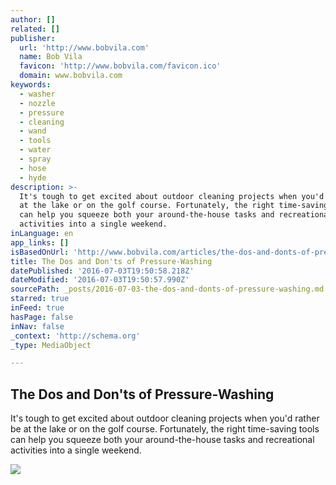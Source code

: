 ```yaml
---
author: []
related: []
publisher:
  url: 'http://www.bobvila.com'
  name: Bob Vila
  favicon: 'http://www.bobvila.com/favicon.ico'
  domain: www.bobvila.com
keywords:
  - washer
  - nozzle
  - pressure
  - cleaning
  - wand
  - tools
  - water
  - spray
  - hose
  - hyde
description: >-
  It's tough to get excited about outdoor cleaning projects when you'd rather be
  at the lake or on the golf course. Fortunately, the right time-saving tools
  can help you squeeze both your around-the-house tasks and recreational
  activities into a single weekend.
inLanguage: en
app_links: []
isBasedOnUrl: 'http://www.bobvila.com/articles/the-dos-and-donts-of-pressure-washing/'
title: The Dos and Don'ts of Pressure-Washing
datePublished: '2016-07-03T19:50:58.218Z'
dateModified: '2016-07-03T19:50:57.990Z'
sourcePath: _posts/2016-07-03-the-dos-and-donts-of-pressure-washing.md
starred: true
inFeed: true
hasPage: false
inNav: false
_context: 'http://schema.org'
_type: MediaObject

---
```

<article style=""><h1>The Dos and Don'ts of Pressure-Washing</h1><p>It's tough to get excited about outdoor cleaning projects when you'd rather be at the lake or on the golf course. Fortunately, the right time-saving tools can help you squeeze both your around-the-house tasks and recreational activities into a single weekend.</p><img src="http://cdn.thinglink.me/api/image/776942202709344256/1024/10/scaletowidth#tl-776942202709344256;1043138249'" /></article>